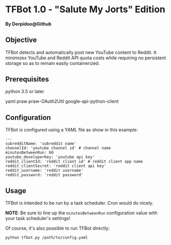 # TFBot 1.0 - "Salute My Jorts" Edition
#### By Derpidoo@Github

## Objective

TFBot detects and automatically post new YouTube content to Reddit. 
It minimizes YouTube and Reddit API quota costs while requiring no 
persistent storage so as to remain easily containerized.

## Prerequisites

python 3.5 or later

yaml
praw
praw-OAuth2Util
google-api-python-client

## Configuration

TFBot is configured using a YAML file as show in this example:

```
---
subredditName: 'subreddit name'
channelId: 'youtube channel id' # channel name
minutesBetweenRun: 60 
youtube_developerKey: 'youtube api key'
reddit_clientId: 'reddit client id' # reddit client app name
reddit_clientSecret: 'reddit client api key'
reddit_username: 'reddit username'
reddit_password: 'reddit password'
```

## Usage

TFBot is intended to be run by a task scheduler. Cron would do
nicely. 

**NOTE**: Be sure to line up the `minutesBetweenRun` configuration
value with your task scheduler's settings!

Of course, it's also possible to run TFBot directly:

`python tfbot.py /path/to/config.yaml`
